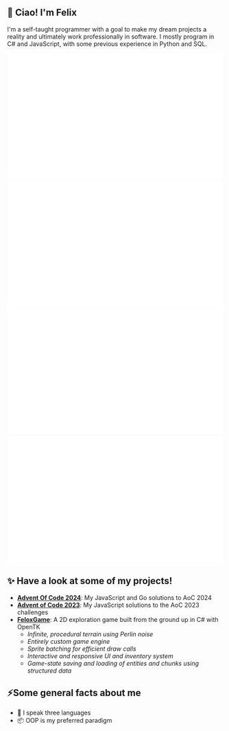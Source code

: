 ## 👋 Ciao! I'm Felix 

I'm a self-taught programmer with a goal to make my dream projects a reality and ultimately work professionally in software. I mostly program in C# and JavaScript, with some previous experience in Python and SQL.

<div align=center>
  
  ![](https://raw.githubusercontent.com/felixreverett/github-stats/master/generated/overview.svg#gh-dark-mode-only)
  ![](https://raw.githubusercontent.com/felixreverett/github-stats/master/generated/overview.svg#gh-light-mode-only)
  ![](https://raw.githubusercontent.com/felixreverett/github-stats/master/generated/languages.svg#gh-dark-mode-only)
  ![](https://raw.githubusercontent.com/felixreverett/github-stats/master/generated/languages.svg#gh-light-mode-only)

</div>

## ✨ Have a look at some of my projects!

- [**Advent Of Code 2024**](https://github.com/felixreverett/AdventOfCode2024): My JavaScript and Go solutions to AoC 2024
- [**Advent of Code 2023**](https://github.com/felixreverett/AdventOfCode2023): My JavaScript solutions to the AoC 2023 challenges
- [**FeloxGame**](https://github.com/felixreverett/FeloxGame): A 2D exploration game built from the ground up in C# with OpenTK
  - _Infinite, procedural terrain using Perlin noise_
  - _Entirely custom game engine_
  - _Sprite batching for efficient draw calls_
  - _Interactive and responsive UI and inventory system_
  - _Game-state saving and loading of entities and chunks using structured data_
 
## ⚡Some general facts about me
- 💬 I speak three languages
- 📦 OOP is my preferred paradigm
